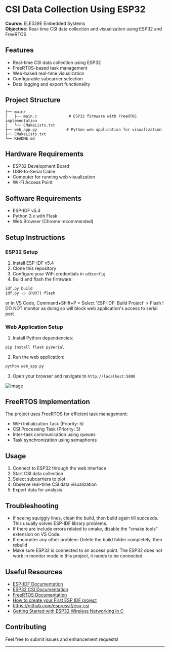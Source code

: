 # CSI Data Collection Using ESP32

**Course:** ELE529E Embedded Systems  
**Objective:** Real-time CSI data collection and visualization using ESP32 and FreeRTOS

## Features
- Real-time CSI data collection using ESP32
- FreeRTOS-based task management
- Web-based real-time visualization
- Configurable subcarrier selection
- Data logging and export functionality

## Project Structure
```
├── main/
│   ├── main.c              # ESP32 firmware with FreeRTOS implementation
│   └── CMakeLists.txt
├── web_app.py             # Python web application for visualization
├── CMakeLists.txt
└── README.md
```

## Hardware Requirements
- ESP32 Development Board
- USB-to-Serial Cable
- Computer for running web visualization
- Wi-Fi Access Point

## Software Requirements
- ESP-IDF v5.4
- Python 3.x with Flask
- Web Browser (Chrome recommended)

## Setup Instructions

### ESP32 Setup
1. Install ESP-IDF v5.4
2. Clone this repository
3. Configure your WiFi credentials in `sdkconfig`
4. Build and flash the firmware:
```bash
idf.py build
idf.py -p (PORT) flash
```
or in VS Code, Command+Shift+P > Select 'ESP-IDF: Build Project' > Flash
! DO NOT monitor as doing so will block web application's access to serial port

### Web Application Setup
1. Install Python dependencies:
```bash
pip install flask pyserial
```
2. Run the web application:
```bash
python web_app.py
```
3. Open your browser and navigate to `http://localhost:5000`

![image](https://github.com/user-attachments/assets/3efe72d9-5933-4f03-8079-e1cefbf4855f)


## FreeRTOS Implementation
The project uses FreeRTOS for efficient task management:
- WiFi Initialization Task (Priority: 5)
- CSI Processing Task (Priority: 3)
- Inter-task communication using queues
- Task synchronization using semaphores

## Usage
1. Connect to ESP32 through the web interface
2. Start CSI data collection
3. Select subcarriers to plot
4. Observe real-time CSI data visualization
5. Export data for analysis

## Troubleshooting
- If seeing squiggly lines, clean the build, then build again till succeeds. This usually solves ESP-IDF library problems.
- If there are include errors related to cmake, disable the "cmake tools" extension on VS Code.
- If encounter any other problem: Delete the build folder completely, then rebuild
- Make sure ESP32 is connected to an access point. The ESP32 does not work in monitor mode in this project, it needs to be connected.

## Useful Resources
- [ESP-IDF Documentation](https://docs.espressif.com/projects/esp-idf/en/latest/esp32/)
- [ESP32 CSI Documentation](https://docs.espressif.com/projects/esp-idf/en/latest/esp32/api-guides/wifi.html#wi-fi-channel-state-information)
- [FreeRTOS Documentation](https://www.freertos.org/Documentation/RTOS_book.html)
- [How to create your First ESP IDF project](https://www.youtube.com/watch?v=oHHOCdmLiII)  
- https://github.com/espressif/esp-csi  
- [Getting Started with ESP32 Wireless Networking in C](https://www.youtube.com/watch?v=_dRrarmQiAM)

## Contributing
Feel free to submit issues and enhancement requests!

---
